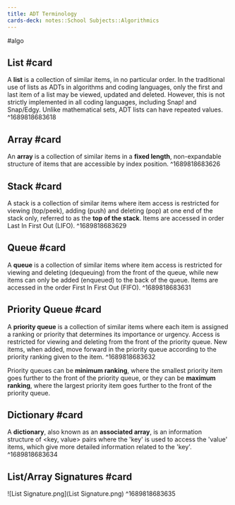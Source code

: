 ```yaml
---
title: ADT Terminology
cards-deck: notes::School Subjects::Algorithmics
---
```

#algo 

## List #card
A **list** is a collection of similar items, in no particular order. In the traditional use of lists as ADTs in algorithms and coding languages, only the first and last item of a list may be viewed, updated and deleted. However, this is not strictly implemented in all coding languages, including Snap! and Snap/Edgy. Unlike mathematical sets, ADT lists can have repeated values.
^1689818683618

## Array #card
An **array** is a collection of similar items in a **fixed length**, non-expandable structure of items that are accessible by index position.
^1689818683626

## Stack #card
A stack is a collection of similar items where item access is restricted for viewing (top/peek), adding (push) and deleting (pop) at one end of the stack only, referred to as the **top of the stack**. Items are accessed in order Last In First Out (LIFO).
^1689818683629

## Queue #card
A **queue** is a collection of similar items where item access is restricted for viewing and deleting (dequeuing) from the front of the queue, while new items can only be added (enqueued) to the back of the queue. Items are accessed in the order First In First Out (FIFO).
^1689818683631

## Priority Queue #card
A **priority queue** is a collection of similar items where each item is assigned a ranking or priority that determines its importance or urgency. Access is restricted for viewing and deleting from the front of the priority queue. New items, when added, move forward in the priority queue according to the priority ranking given to the item.
^1689818683632

Priority queues can be **minimum ranking**, where the smallest priority item goes further to the front of the priority queue, or they can be **maximum ranking**, where the largest priority item goes further to the front of the priority queue.

## Dictionary #card
A **dictionary**, also known as an **associated array**, is an information structure of <key, value> pairs where the 'key' is used to access the 'value' items, which give more detailed information related to the 'key'.
^1689818683634

## List/Array Signatures #card
![List Signature.png](List Signature.png)
^1689818683635